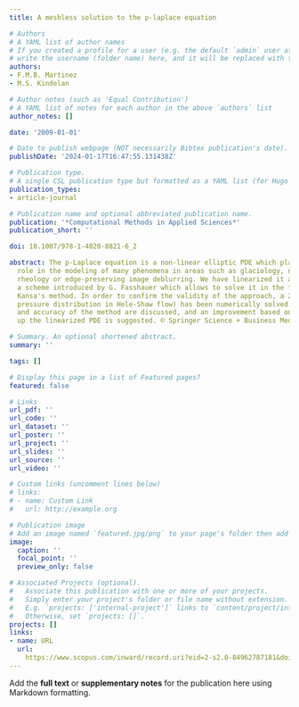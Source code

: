 ```yaml
---
title: A meshless solution to the p-laplace equation

# Authors
# A YAML list of author names
# If you created a profile for a user (e.g. the default `admin` user at `content/authors/admin/`), 
# write the username (folder name) here, and it will be replaced with their full name and linked to their profile.
authors:
- F.M.B. Martinez
- M.S. Kindelan

# Author notes (such as 'Equal Contribution')
# A YAML list of notes for each author in the above `authors` list
author_notes: []

date: '2009-01-01'

# Date to publish webpage (NOT necessarily Bibtex publication's date).
publishDate: '2024-01-17T16:47:55.131438Z'

# Publication type.
# A single CSL publication type but formatted as a YAML list (for Hugo requirements).
publication_types:
- article-journal

# Publication name and optional abbreviated publication name.
publication: '*Computational Methods in Applied Sciences*'
publication_short: ''

doi: 10.1007/978-1-4020-8821-6_2

abstract: The p-Laplace equation is a non-linear elliptic PDE which plays an important
  role in the modeling of many phenomena in areas such as glaciology, non-Newtonian
  rheology or edge-preserving image deblurring. We have linearized it and applied
  a scheme introduced by G. Fasshauer which allows to solve it in the framework of
  Kansa's method. In order to confirm the validity of the approach, a 2D example (the
  pressure distribution in Hele-Shaw flow) has been numerically solved. The convergence
  and accuracy of the method are discussed, and an improvement based on smoothing
  up the linearized PDE is suggested. © Springer Science + Business Media B.V. 2009.

# Summary. An optional shortened abstract.
summary: ''

tags: []

# Display this page in a list of Featured pages?
featured: false

# Links
url_pdf: ''
url_code: ''
url_dataset: ''
url_poster: ''
url_project: ''
url_slides: ''
url_source: ''
url_video: ''

# Custom links (uncomment lines below)
# links:
# - name: Custom Link
#   url: http://example.org

# Publication image
# Add an image named `featured.jpg/png` to your page's folder then add a caption below.
image:
  caption: ''
  focal_point: ''
  preview_only: false

# Associated Projects (optional).
#   Associate this publication with one or more of your projects.
#   Simply enter your project's folder or file name without extension.
#   E.g. `projects: ['internal-project']` links to `content/project/internal-project/index.md`.
#   Otherwise, set `projects: []`.
projects: []
links:
- name: URL
  url: 
    https://www.scopus.com/inward/record.uri?eid=2-s2.0-84962787181&doi=10.1007%2f978-1-4020-8821-6_2&partnerID=40&md5=c021509df212c8d9386424614b43b9fb
---
```


Add the **full text** or **supplementary notes** for the publication here using Markdown formatting.
